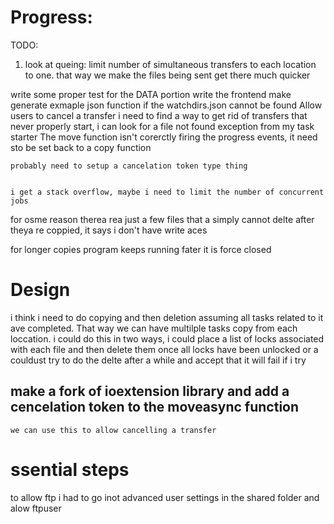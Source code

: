 # Progress:

TODO: 
1. look at queing:
    limit number of simultaneous transfers to each location to one. that way we make the files being sent get there much quicker



write some proper test for the DATA portion
write the frontend
make  generate exmaple json function if the watchdirs.json cannot be found
Allow users to cancel a transfer
i need to find a way to get rid of transfers that never properly start, i can look for a file not found exception from my task starter
The move function isn't corerctly firing the progress events, it need sto be set back to a copy function

    probably need to setup a cancelation token type thing


	i get a stack overflow, maybe i need to limit the number of concurrent jobs

for osme reason therea rea just a few files that a simply cannot delte after theya re coppied, it says i don't have write aces

for longer copies program keeps running fater it is force closed

# Design 

i think i need to do copying and then deletion assuming all tasks related to it ave completed. That way we can have multilple tasks copy from each loccation.
    i could do this in two ways, i could place a list of locks associated with each file and then delete them once all locks have been unlocked
    or a couldust try to do the delte after a while and accept that it will fail if i try 

## make a fork of ioextension library and add a cencelation token to the moveasync function
    we can use this to allow cancelling a transfer




# ssential steps

to allow ftp i had to go inot advanced user settings in the shared folder and alow ftpuser




#